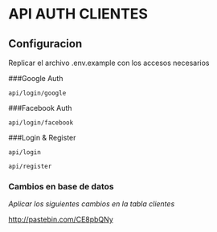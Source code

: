 # API AUTH CLIENTES

## Configuracion

Replicar el archivo .env.example con los accesos necesarios

###Google Auth

`api/login/google`

###Facebook Auth

`api/login/facebook`


###Login & Register

`api/login`

`api/register`

### Cambios en base de datos
*Aplicar los siguientes cambios en la tabla clientes*

http://pastebin.com/CE8pbQNy